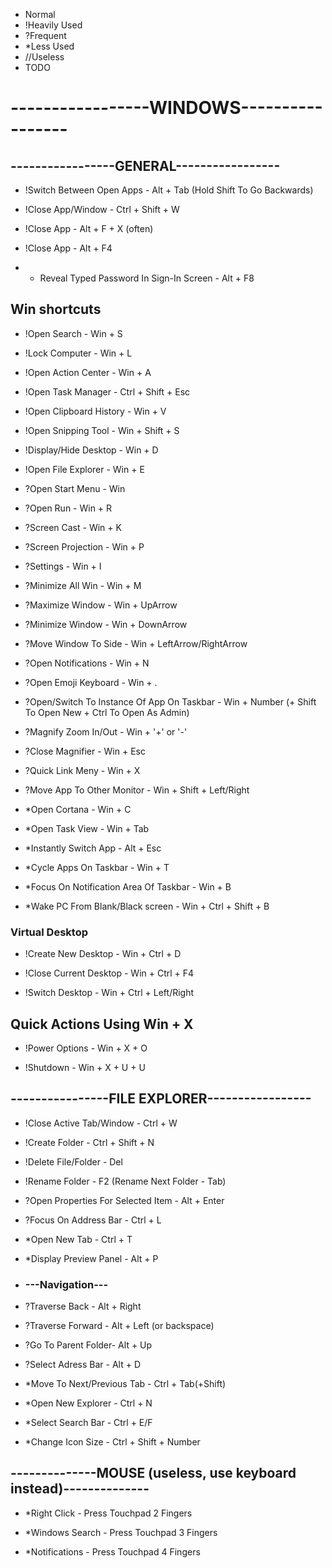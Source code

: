 * Normal
* !Heavily Used
* ?Frequent
* *Less Used
* //Useless
* TODO

# -----------------WINDOWS-----------------

## -----------------GENERAL-----------------

* !Switch Between Open Apps - Alt + Tab (Hold Shift To Go Backwards)

* !Close App/Window - Ctrl + Shift + W
* !Close App - Alt + F + X (often)
* !Close App - Alt + F4

* * Reveal Typed Password In Sign-In Screen - Alt + F8

## Win shortcuts

* !Open Search - Win + S

* !Lock Computer - Win + L

* !Open Action Center - Win + A

* !Open Task Manager - Ctrl + Shift + Esc

* !Open Clipboard History - Win + V

* !Open Snipping Tool - Win + Shift + S

* !Display/Hide Desktop - Win + D

* !Open File Explorer - Win + E

* ?Open Start Menu - Win

* ?Open Run - Win + R

* ?Screen Cast - Win + K

* ?Screen Projection - Win + P

* ?Settings - Win + I

* ?Minimize All Win - Win + M

* ?Maximize Window - Win + UpArrow
* ?Minimize Window - Win + DownArrow
* ?Move Window To Side - Win + LeftArrow/RightArrow

* ?Open Notifications - Win + N

* ?Open Emoji Keyboard - Win + .

* ?Open/Switch To Instance Of App On Taskbar - Win + Number (+ Shift To Open New + Ctrl To Open As Admin)

* ?Magnify Zoom In/Out - Win + '+' or '-'
* ?Close Magnifier - Win + Esc

* ?Quick Link Meny - Win + X

* ?Move App To Other Monitor - Win + Shift + Left/Right

* *Open Cortana - Win + C

* *Open Task View - Win + Tab

* *Instantly Switch App - Alt + Esc

* *Cycle Apps On Taskbar - Win + T

* *Focus On Notification Area Of Taskbar - Win + B

* *Wake PC From Blank/Black screen - Win + Ctrl + Shift + B

### Virtual Desktop

* !Create New Desktop - Win + Ctrl + D

* !Close Current Desktop - Win + Ctrl + F4

* !Switch Desktop - Win + Ctrl + Left/Right

## Quick Actions Using Win + X

* !Power Options - Win + X + O

* !Shutdown - Win + X + U + U

## ----------------FILE EXPLORER-----------------

* !Close Active Tab/Window - Ctrl + W

* !Create Folder - Ctrl + Shift + N

* !Delete File/Folder - Del

* !Rename Folder - F2 (Rename Next Folder - Tab)

* ?Open Properties For Selected Item - Alt + Enter

* ?Focus On Address Bar - Ctrl + L

* *Open New Tab - Ctrl + T

* *Display Preview Panel - Alt + P

* ### ---Navigation---

* ?Traverse Back - Alt + Right

* ?Traverse Forward - Alt + Left (or backspace)

* ?Go To Parent Folder- Alt + Up

* ?Select Adress Bar - Alt + D 

* *Move To Next/Previous Tab - Ctrl + Tab(+Shift)

* *Open New Explorer - Ctrl + N

* *Select Search Bar - Ctrl + E/F

* *Change Icon Size - Ctrl + Shift + Number

## --------------MOUSE (useless, use keyboard instead)--------------

* *Right Click - Press Touchpad 2 Fingers

* *Windows Search - Press Touchpad 3 Fingers

* *Notifications - Press Touchpad 4 Fingers
